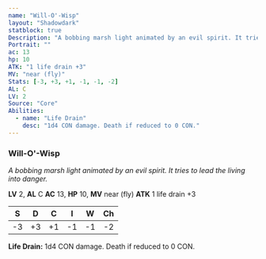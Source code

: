 ```yaml
---
name: "Will-O'-Wisp"
layout: "Shadowdark"
statblock: true
Description: "A bobbing marsh light animated by an evil spirit. It tries to lead the living into danger."
Portrait: ""
ac: 13
hp: 10
ATK: "1 life drain +3"
MV: "near (fly)"
Stats: [-3, +3, +1, -1, -1, -2]
AL: C
LV: 2
Source: "Core"
Abilities:
  - name: "Life Drain"
    desc: "1d4 CON damage. Death if reduced to 0 CON."
---
```


### Will-O'-Wisp

_A bobbing marsh light animated by an evil spirit. It tries to lead the living into danger._

**LV** 2, **AL** C
**AC** 13, **HP** 10, **MV** near (fly)
**ATK** 1 life drain +3

|  S  |  D  |  C  |  I  |  W  |  Ch  |
|:---:|:---:|:---:|:---:|:---:|:----:|
| -3 | +3 | +1 | -1 | -1 | -2 |

**Life Drain:** 1d4 CON damage. Death if reduced to 0 CON.

